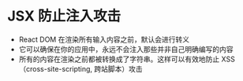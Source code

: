 # JSX 防止注入攻击

- React DOM 在渲染所有输入内容之前，默认会进行转义  
- 它可以确保在你的应用中，永远不会注入那些并非自己明确编写的内容  
- 所有的内容在渲染之前都被转换成了字符串。这样可以有效地防止 XSS（cross-site-scripting, 跨站脚本）攻击  
